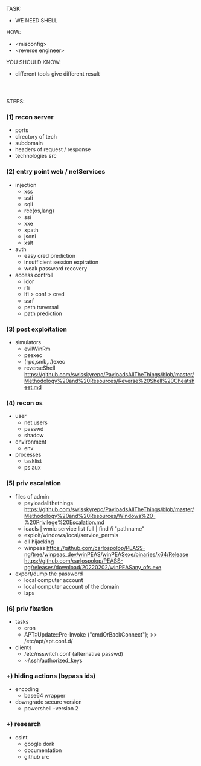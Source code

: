 TASK:  
- WE NEED SHELL  

HOW:  
- \<misconfig\> 
- \<reverse engineer\>   

YOU SHOULD KNOW:  
- different tools give different result 

#
\
STEPS:
### (1) recon server
- ports
- directory of tech
- subdomain
- headers of request / response
- technologies src

### (2) entry point web / netServices
- injection  
  + xss  
  + ssti  
  + sqli  
  + rce(os,lang)  
  + ssi  
  + xxe  
  + xpath  
  + jsoni  
  + xslt  
- auth  
  + easy cred prediction  
  + insufficient session expiration  
  + weak password recovery  
- access controll  
  + idor  
  + rfi  
  + lfi > conf > cred  
  + ssrf  
  + path traversal  
  + path prediction  
  
### (3) post exploitation
- simulators  
  + evilWinRm  
  + psexec  
  + (rpc,smb,..)exec  
  + reverseShell https://github.com/swisskyrepo/PayloadsAllTheThings/blob/master/Methodology%20and%20Resources/Reverse%20Shell%20Cheatsheet.md

### (4) recon os
- user  
  + net users  
  + passwd  
  + shadow  
- environment  
  + env  
- processes  
  + tasklist  
  + ps aux  

### (5) priv escalation
- files of admin  
  + payloadallthethings https://github.com/swisskyrepo/PayloadsAllTheThings/blob/master/Methodology%20and%20Resources/Windows%20-%20Privilege%20Escalation.md   
  + icacls | wmic service list full | find /i "pathname"  
  + exploit/windows/local/service_permis  
  + dll hijacking  
  + winpeas https://github.com/carlospolop/PEASS-ng/tree/winpeas_dev/winPEAS/winPEASexe/binaries/x64/Release  
  https://github.com/carlospolop/PEASS-ng/releases/download/20220202/winPEASany_ofs.exe  
- export/dump the password  
  + local computer account  
  + local computer account of the domain
  + laps

### (6) priv fixation
- tasks  
  + cron  
  + APT::Update::Pre-Invoke {"cmdOrBackConnect"}; >> /etc/apt/apt.conf.d/  
- clients  
  + /etc/nsswitch.conf (alternative passwd)  
  + ~/.ssh/authorized_keys  

### +) hiding actions (bypass ids)
- encoding  
  + base64 wrapper
- downgrade secure version
  + powershell -version 2

### +) research
- osint  
  + google dork
  + documentation  
  + github src  

